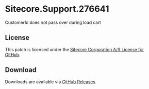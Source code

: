 # Sitecore.Support.276641
CustomerId does not pass over during load cart

## License  
This patch is licensed under the [Sitecore Corporation A/S License for GitHub](https://github.com/sitecoresupport/Sitecore.Support.276641/blob/master/LICENSE).  

## Download  
Downloads are available via [GitHub Releases](https://github.com/sitecoresupport/Sitecore.Support.276641/releases).  
